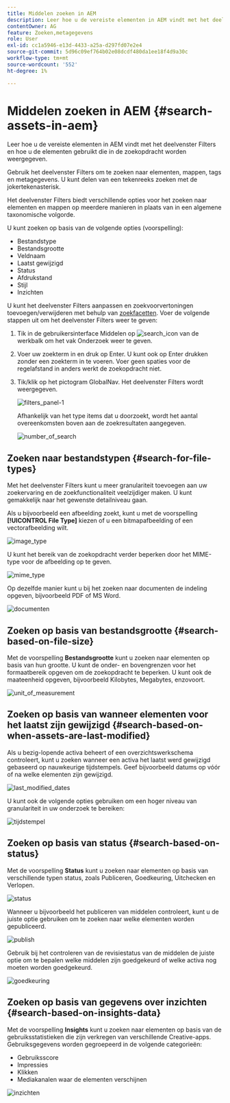 ```yaml
---
title: Middelen zoeken in AEM
description: Leer hoe u de vereiste elementen in AEM vindt met het deelvenster Filters en hoe u de elementen gebruikt die in de zoekopdracht worden weergegeven.
contentOwner: AG
feature: Zoeken,metagegevens
role: User
exl-id: cc1a5946-e13d-4433-a25a-d297fd07e2e4
source-git-commit: 5d96c09ef764b02e08dcdf480da1ee18f4d9a30c
workflow-type: tm+mt
source-wordcount: '552'
ht-degree: 1%

---
```


# Middelen zoeken in AEM {#search-assets-in-aem}

Leer hoe u de vereiste elementen in AEM vindt met het deelvenster Filters en hoe u de elementen gebruikt die in de zoekopdracht worden weergegeven.

Gebruik het deelvenster Filters om te zoeken naar elementen, mappen, tags en metagegevens. U kunt delen van een tekenreeks zoeken met de jokertekenasterisk.

Het deelvenster Filters biedt verschillende opties voor het zoeken naar elementen en mappen op meerdere manieren in plaats van in een algemene taxonomische volgorde.

U kunt zoeken op basis van de volgende opties (voorspelling):

* Bestandstype
* Bestandsgrootte
* Veldnaam
* Laatst gewijzigd
* Status
* Afdrukstand
* Stijl
* Inzichten

<!-- TBD keystroke 65 article and port applicable changes here. This content goes. -->

U kunt het deelvenster Filters aanpassen en zoekvoorvertoningen toevoegen/verwijderen met behulp van [zoekfacetten](search-facets.md). Voer de volgende stappen uit om het deelvenster Filters weer te geven:

1. Tik in de gebruikersinterface Middelen op ![search_icon](assets/search_icon.png) van de werkbalk om het vak Onderzoek weer te geven.
1. Voer uw zoekterm in en druk op Enter. U kunt ook op Enter drukken zonder een zoekterm in te voeren. Voer geen spaties voor de regelafstand in anders werkt de zoekopdracht niet.

1. Tik/klik op het pictogram GlobalNav. Het deelvenster Filters wordt weergegeven.

   ![filters_panel-1](assets/filters_panel-1.png)

   Afhankelijk van het type items dat u doorzoekt, wordt het aantal overeenkomsten boven aan de zoekresultaten aangegeven.

   ![number_of_search](assets/number_of_searches.png)

## Zoeken naar bestandstypen {#search-for-file-types}

Met het deelvenster Filters kunt u meer granulariteit toevoegen aan uw zoekervaring en de zoekfunctionaliteit veelzijdiger maken. U kunt gemakkelijk naar het gewenste detailniveau gaan.

Als u bijvoorbeeld een afbeelding zoekt, kunt u met de voorspelling **[!UICONTROL File Type]** kiezen of u een bitmapafbeelding of een vectorafbeelding wilt.

![image_type](assets/image_type.png)

U kunt het bereik van de zoekopdracht verder beperken door het MIME-type voor de afbeelding op te geven.

![mime_type](assets/mime_type.png)

Op dezelfde manier kunt u bij het zoeken naar documenten de indeling opgeven, bijvoorbeeld PDF of MS Word.

![documenten](assets/documents.png)

## Zoeken op basis van bestandsgrootte {#search-based-on-file-size}

Met de voorspelling **Bestandsgrootte** kunt u zoeken naar elementen op basis van hun grootte. U kunt de onder- en bovengrenzen voor het formaatbereik opgeven om de zoekopdracht te beperken. U kunt ook de maateenheid opgeven, bijvoorbeeld Kilobytes, Megabytes, enzovoort.

![unit_of_measurement](assets/unit_of_measure.png)

## Zoeken op basis van wanneer elementen voor het laatst zijn gewijzigd {#search-based-on-when-assets-are-last-modified}

Als u bezig-lopende activa beheert of een overzichtswerkschema controleert, kunt u zoeken wanneer een activa het laatst werd gewijzigd gebaseerd op nauwkeurige tijdstempels. Geef bijvoorbeeld datums op vóór of na welke elementen zijn gewijzigd.

![last_modified_dates](assets/last_modified_dates.png)

U kunt ook de volgende opties gebruiken om een hoger niveau van granulariteit in uw onderzoek te bereiken:

![tijdstempel](assets/timestamp.png)

## Zoeken op basis van status {#search-based-on-status}

Met de voorspelling **Status** kunt u zoeken naar elementen op basis van verschillende typen status, zoals Publiceren, Goedkeuring, Uitchecken en Verlopen.

![status](assets/status.png)

Wanneer u bijvoorbeeld het publiceren van middelen controleert, kunt u de juiste optie gebruiken om te zoeken naar welke elementen worden gepubliceerd.

![publish](assets/publish.png)

Gebruik bij het controleren van de revisiestatus van de middelen de juiste optie om te bepalen welke middelen zijn goedgekeurd of welke activa nog moeten worden goedgekeurd.

![goedkeuring](assets/approval.png)

## Zoeken op basis van gegevens over inzichten {#search-based-on-insights-data}

Met de voorspelling **Insights** kunt u zoeken naar elementen op basis van de gebruiksstatistieken die zijn verkregen van verschillende Creative-apps. Gebruiksgegevens worden gegroepeerd in de volgende categorieën:

* Gebruiksscore
* Impressies
* Klikken
* Mediakanalen waar de elementen verschijnen

![inzichten](assets/insights.png)
